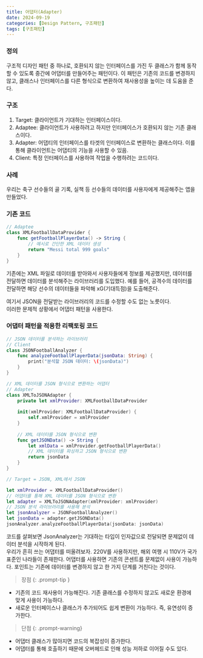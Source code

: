 ```yaml
---
title: 어댑터(Adapter) 
date: 2024-09-19 
categories: [Design Pattern, 구조패턴]
tags: [구조패턴]
---
```

### 정의
구조적 디자인 패턴 중 하나로, 호환되지 않는 인터페이스를 가진 두 클래스가 함께 동작할 수 있도록 중간에 어댑터를 만들어주는 패턴이다. 이 패턴은 기존의 코드를 변경하지 않고, 클래스나 인터페이스를 다른 형식으로 변환하여 재사용성을 높이는 데 도움을 준다.
  
### 구조
1. Target: 클라이언트가 기대하는 인터페이스이다.
2. Adaptee: 클라이언트가 사용하려고 하지만 인터페이스가 호환되지 않는 기존 클래스이다.
3. Adapter: 어댑티의 인터페이스를 타겟의 인터페이스로 변환하는 클래스이다. 이를 통해 클라이언트는 어댑티의 기능을 사용할 수 있음.
4. Client: 특정 인터페이스를 사용하여 작업을 수행하려는 코드이다.

### 사례
우리는 축구 선수들의 골 기록, 실책 등 선수들의 데이터를 사용자에게 제공해주는 앱을 만들었다.  
  
### 기존 코드
```swift
// Adaptee
class XMLFootballDataProvider {
    func getFootballPlayerData() -> String {
        // 예시로 간단한 XML 데이터 생성
        return "Messi total 999 goals"
    }
}
```
기존에는 XML 파일로 데이터를 받아와서 사용자들에게 정보를 제공했지만, 데이터를 전달하면 데이터를 분석해주는 라이브러리를 도입했다. 예를 들어, 공격수의 데이터를 전달하면 해당 선수의 데이터들을 파악해 xG(기대득점)을 도출해준다.  
  
여기서 JSON을 전달받는 라이브러리의 코드를 수정할 수도 없는 노릇이다.  
이러한 문제적 상황에서 어댑터 패턴을 사용한다.  

### 어댑터 패턴을 적용한 리팩토링 코드
```swift
// JSON 데이터를 분석하는 라이브러리
// Client
class JSONFootballAnalyzer {
    func analyzeFootballPlayerData(jsonData: String) {
        print("분석할 JSON 데이터: \(jsonData)")
    }
}

// XML 데이터를 JSON 형식으로 변환하는 어댑터
// Adapter 
class XMLToJSONAdapter {
    private let xmlProvider: XMLFootballDataProvider
    
    init(xmlProvider: XMLFootballDataProvider) {
        self.xmlProvider = xmlProvider
    }
    
    // XML 데이터를 JSON 형식으로 변환
    func getJSONData() -> String {
        let xmlData = xmlProvider.getFootballPlayerData()
        // XML 데이터를 파싱하고 JSON 형식으로 변환
        return jsonData
    }
}

// Target = JSON, XML에서 JSON 

let xmlProvider = XMLFootballDataProvider()
// 어댑터를 통해 XML 데이터를 JSON 형식으로 변환
let adapter = XMLToJSONAdapter(xmlProvider: xmlProvider)
// JSON 분석 라이브러리를 사용해 분석
let jsonAnalyzer = JSONFootballAnalyzer()
let jsonData = adapter.getJSONData()
jsonAnalyzer.analyzeFootballPlayerData(jsonData: jsonData)
```
  
코드를 살펴보면 JsonAnalyzer는 기대하는 타입이 인자값으로 전달되면 문제없이 데이터 분석을 시작하게 된다.  
우리가 흔히 쓰는 어댑터를 떠올려보자. 220V를 사용하지만, 해외 여행 시 110V가 국가 표준인 나라들이 존재한다. 어댑터를 사용하면 기존의 콘센트를 문제없이 사용이 가능하다. 포인트는 기존에 데이터를 변경하지 않고 한 가지 단계를 거친다는 것이다.  

> 장점
{: .prompt-tip }

- 기존의 코드 재사용이 가능해진다. 기존 클래스를 수정하지 않고도 새로운 환경에 맞게 사용이 가능하다.
- 새로운 인터페이스나 클래스가 추가되어도 쉽게 변환이 가능하다. 즉, 유연성이 증가한다.
  

> 단점
{: .prompt-warning}

- 어댑터 클래스가 많아지면 코드의 복잡성이 증가한다.
- 어댑터를 통해 호출하기 때문에 오버헤드로 인해 성능 저하로 이어질 수도 있다.
